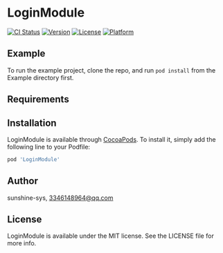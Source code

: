# LoginModule

[![CI Status](https://img.shields.io/travis/sunshine-sys/LoginModule.svg?style=flat)](https://travis-ci.org/sunshine-sys/LoginModule)
[![Version](https://img.shields.io/cocoapods/v/LoginModule.svg?style=flat)](https://cocoapods.org/pods/LoginModule)
[![License](https://img.shields.io/cocoapods/l/LoginModule.svg?style=flat)](https://cocoapods.org/pods/LoginModule)
[![Platform](https://img.shields.io/cocoapods/p/LoginModule.svg?style=flat)](https://cocoapods.org/pods/LoginModule)

## Example

To run the example project, clone the repo, and run `pod install` from the Example directory first.

## Requirements

## Installation

LoginModule is available through [CocoaPods](https://cocoapods.org). To install
it, simply add the following line to your Podfile:

```ruby
pod 'LoginModule'
```

## Author

sunshine-sys, 3346148964@qq.com

## License

LoginModule is available under the MIT license. See the LICENSE file for more info.
